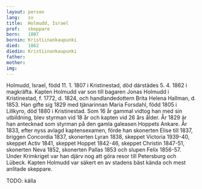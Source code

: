 ```yaml
---
layout: person
lang:   sv
title:  Holmudd, Israel
prof:   skeppare
born:   1807
bornin: Kristiinankaupunki
died:   1862
diedin: Kristiinankaupunki
father:
mother:
img:
---
```

Holmudd, Israel, född 11. 1. 1807 i Kristinestad, död därstädes 5. 4. 1862 i magkräfta. Kapten Holmudd var son till bagaren Jonas Holmudd i Kristinestad, f. 1772, d. 1824, och handlandedottern Brita Helena Hallman, d. 1853. Han gifte sig 1829 med tjänarinnan Maria Forsdahl, född 1805 i Lillkyro, död 1880 i Kristinestad. Som 16 år gammal vidtog han med sin utbildning, blev styrman vid 18 år och kapten vid 26 års ålder. År 1829 är han antecknad som styrman på den gamla galeasen Hoppets Ankare. År 1833, efter nyss avlagd kaptensexamen, förde han skonerten Elise till 1837, briggen Concordia 1837, skonerten Lyran 1838, skeppet Victoria 1939-40, skeppet Activ 1841, skeppet Hoppet 1842-46, skeppet Christin 1847-51, skonerten Neva 1852, skonerten Pallas 1853 och slupen Felix 1856-57. Under Krimkriget var han djärv nog att göra resor till Petersburg och Lübeck. Kapten Holmudd var säkert en av stadens bäst kända och mest anlitade skeppare.

TODO: källa